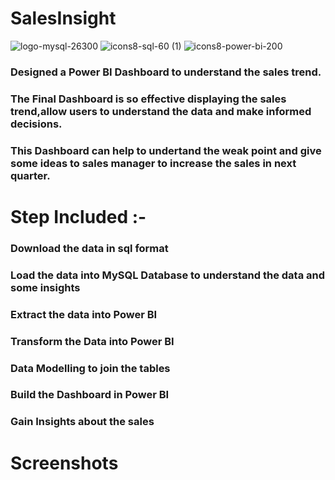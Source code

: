 # SalesInsight

![logo-mysql-26300](https://github.com/rounakgarg68/Sales-Insight/assets/87636522/50481f61-cf73-4d1e-90bc-b1094e78bd6c)
![icons8-sql-60 (1)](https://github.com/rounakgarg68/Sales-Insight/assets/87636522/3aa4d56f-2581-4569-9029-e4c67be20f1e)
![icons8-power-bi-200](https://github.com/rounakgarg68/Sales-Insight/assets/87636522/26e677e1-83d9-42b0-893f-432b05e6b074)

### Designed a Power BI Dashboard to understand the sales trend.
### The Final Dashboard is so effective displaying the sales trend,allow users to understand the data and make informed decisions.
### This Dashboard can help to undertand the weak point and give some ideas to sales manager to increase the sales in next quarter.

# Step Included :- 
### Download the data in sql format
### Load the data into MySQL Database to understand the data and some insights
### Extract the data into Power BI
### Transform the Data into Power BI
### Data Modelling to join the tables
### Build the Dashboard in Power BI
### Gain Insights about the sales

# Screenshots


